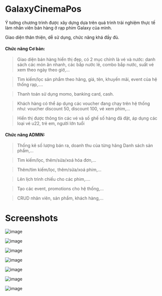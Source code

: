 # GalaxyCinemaPos
  Ý tưởng chương trình được xây dựng dựa trên quá trình trải nghiệm thực tế làm nhân viên bán hàng ở rạp phim Galaxy của mình.

  Giao diện thân thiện, dễ sử dụng, chức năng khá đầy đủ.


#### Chức năng Cơ bản:

> Giao diện bán hàng hiển thị đẹp, có 2 mục chính là vé và nước: danh sách các món ăn nhanh, các bắp nước lẻ, combo bắp nước, suất vé xem theo ngày theo giờ,...

>Tìm kiếm/lọc sản phẩm theo hãng, giá, tên, khuyến mãi, event của hệ thống rạp,....

>Thanh toán sử dụng momo, banking card, cash.

>Khách hàng có thể áp dụng các voucher đang chạy trên hệ thống như: voucher discount 50, discount 100, vé xem phim,...

>Hiển thị được thông tin các vé và số ghế số hàng đã đặt, áp dụng các loại vé u22, trẻ em, người lớn tuổi

#### Chức năng ADMIN: 

>Thống kê số lượng bán ra, doanh thu của từng hãng Danh sách sản phẩm,...

>Tìm kiếm/lọc, thêm/sửa/xoá hóa đơn,...

>Thêm/tìm kiếm/lọc, thêm/sửa/xoá phim,...

>Lên lịch trình chiếu cho các phim,....

>Tạo các event, promotions cho hệ thống,...

>CRUD nhân viên, sản phẩm, khách hàng,...

# Screenshots

![image](https://user-images.githubusercontent.com/94843727/216825690-73389691-9461-44c4-8add-7b30803c6b82.png)

![image](https://user-images.githubusercontent.com/94843727/216825694-ff019b0c-74f3-4707-b799-5b70375a2200.png)

![image](https://user-images.githubusercontent.com/94843727/216825707-8cfdb800-ef04-41c8-8ff2-767632141139.png)

![image](https://user-images.githubusercontent.com/94843727/216825716-453d1b02-1dce-4a19-9049-66bc87b603da.png)

![image](https://user-images.githubusercontent.com/94843727/216825727-91f8fd41-2677-415c-9710-43488e821c21.png)

![image](https://user-images.githubusercontent.com/94843727/216825736-22e8ff0a-d6a4-470d-b007-9f6f30b1604b.png)

![image](https://user-images.githubusercontent.com/94843727/216825740-0f47f60f-c018-499c-b084-84211caea780.png)




